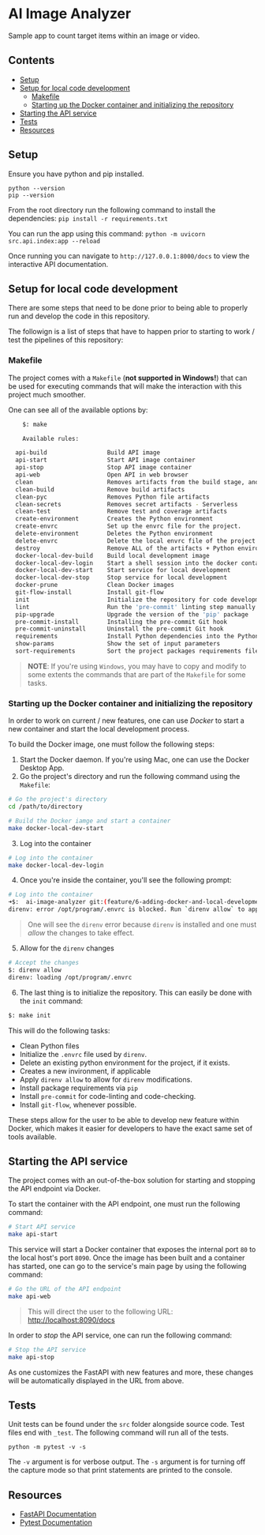 # AI Image Analyzer

Sample app to count target items within an image or video.

## Contents

- [Setup](#setup)
- [Setup for local code development](#setup-for-local-code-development)
  - [Makefile](#makefile)
  - [Starting up the Docker container and initializing the repository](#starting-up-the-docker-container-and-initializing-the-repository)
- [Starting the API service](#starting-the-api-service)
- [Tests](#tests)
- [Resources](#resources)

## Setup

Ensure you have python and pip installed.

```shell
python --version
pip --version
```

From the root directory run the following command to install the
dependencies: `pip install -r requirements.txt`

You can run the app using this command: `python -m uvicorn src.api.index:app --reload`

Once running you can navigate to `http://127.0.0.1:8000/docs` to view the
interactive API documentation.

## Setup for local code development

There are some steps that need to be done prior to being able to
properly run and develop the code in this repository.

The followign is a list of steps that have to happen prior to starting to
work / test the pipelines of this repository:

### Makefile

The project comes with a `Makefile` (**not supported in Windows!**)
that can be used for executing commands that will make the interaction
with this project much smoother.

One can see all of the available options by:

```bash
    $: make

    Available rules:

  api-build                 Build API image
  api-start                 Start API image container
  api-stop                  Stop API image container
  api-web                   Open API in web browser
  clean                     Removes artifacts from the build stage, and other common Python artifacts.
  clean-build               Remove build artifacts
  clean-pyc                 Removes Python file artifacts
  clean-secrets             Removes secret artifacts - Serverless
  clean-test                Remove test and coverage artifacts
  create-environment        Creates the Python environment
  create-envrc              Set up the envrc file for the project.
  delete-environment        Deletes the Python environment
  delete-envrc              Delete the local envrc file of the project
  destroy                   Remove ALL of the artifacts + Python environments
  docker-local-dev-build    Build local development image
  docker-local-dev-login    Start a shell session into the docker container
  docker-local-dev-start    Start service for local development
  docker-local-dev-stop     Stop service for local development
  docker-prune              Clean Docker images
  git-flow-install          Install git-flow
  init                      Initialize the repository for code development
  lint                      Run the 'pre-commit' linting step manually
  pip-upgrade               Upgrade the version of the 'pip' package
  pre-commit-install        Installing the pre-commit Git hook
  pre-commit-uninstall      Uninstall the pre-commit Git hook
  requirements              Install Python dependencies into the Python environment
  show-params               Show the set of input parameters
  sort-requirements         Sort the project packages requirements file
```

> **NOTE**: If you're using `Windows`, you may have to copy and modify to some
> extents the commands that are part of the `Makefile` for some tasks.

### Starting up the Docker container and initializing the repository

In order to work on current / new features, one can use *Docker* to
start a new container and start the local development process.

To build the Docker image, one must follow the following steps:

1. Start the Docker daemon. If you're using Mac, one can use the
Docker Desktop App.
2. Go the project's directory and run the following command using the `Makefile`:
```bash
# Go the project's directory
cd /path/to/directory

# Build the Docker iamge and start a container
make docker-local-dev-start
```
3. Log into the container
```bash
# Log into the container
make docker-local-dev-login
```

4. Once you're inside the container, you'll see the following prompt:

```bash
# Log into the container
➜$:  ai-image-analyzer git:(feature/6-adding-docker-and-local-development) make docker-local-dev-login
direnv: error /opt/program/.envrc is blocked. Run `direnv allow` to approve its content
```
> One will see the `direnv` error because `direnv` is installed and one must
> *allow* the changes to take effect.

5. Allow for the `direnv` changes
```bash
# Accept the changes
$: direnv allow
direnv: loading /opt/program/.envrc
```

6. The last thing is to initialize the repository. This can easily be done
with the `init` command:

```bash
$: make init
```
This will do the following tasks:
- Clean Python files
- Initialize the `.envrc` file used by `direnv`.
- Delete an existing python environment for the project, if it exists.
- Creates a new invironment, if applicable
- Apply `direnv allow` to allow for `direnv` modifications.
- Install package requirements via `pip`
- Install `pre-commit` for code-linting and code-checking.
- Install `git-flow`, whenever possible.

These steps allow for the user to be able to develop new feature within
Docker, which makes it easier for developers to have the exact same set of
tools available.

## Starting the API service

The project comes with an out-of-the-box solution for starting and stopping
the API endpoint via Docker.

To start the container with the API endpoint, one must run the following
command:

```bash
# Start API service
make api-start
```

This service will start a Docker container that exposes the internal port
`80` to the local host's port `8090`. Once the image has been built and
a container has started, one can go to the service's main page by using
the following command:

```bash
# Go the URL of the API endpoint
make api-web
```

> This will direct the user to the following URL:
> [http://localhost:8090/docs](http://localhost:8090/docs)

In order to *stop* the API service, one can run the following command:

```bash
# Stop the API service
make api-stop
```


As one customizes the FastAPI with new features and more, these changes
will be automatically displayed in the URL from above.
## Tests

Unit tests can be found under the `src` folder alongside source code.
Test files end with `_test`. The following command will run all of the tests.

```shell
python -m pytest -v -s
```

The `-v` argument is for verbose output. The `-s` argument is for turning
off the capture mode so that print statements are printed to the console.

## Resources

- [FastAPI Documentation](https://fastapi.tiangolo.com/)
- [Pytest Documentation](https://docs.pytest.org/en/7.2.x/)
